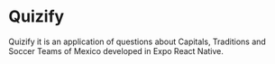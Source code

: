 # Quizify
Quizify it is an application of questions about Capitals, Traditions and Soccer Teams of Mexico developed in Expo React Native.
